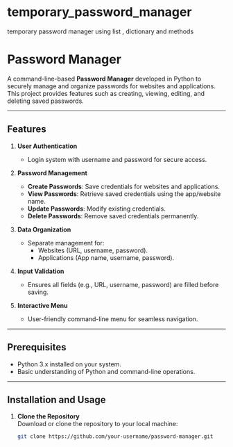 # temporary_password_manager
temporary password manager using list , dictionary and methods

# Password Manager

A command-line-based **Password Manager** developed in Python to securely manage and organize passwords for websites and applications. This project provides features such as creating, viewing, editing, and deleting saved passwords.

---

## Features

1. **User Authentication**  
   - Login system with username and password for secure access.

2. **Password Management**  
   - **Create Passwords**: Save credentials for websites and applications.  
   - **View Passwords**: Retrieve saved credentials using the app/website name.  
   - **Update Passwords**: Modify existing credentials.  
   - **Delete Passwords**: Remove saved credentials permanently.  

3. **Data Organization**  
   - Separate management for:
     - Websites (URL, username, password).
     - Applications (App name, username, password).  

4. **Input Validation**  
   - Ensures all fields (e.g., URL, username, password) are filled before saving.  

5. **Interactive Menu**  
   - User-friendly command-line menu for seamless navigation.

---

## Prerequisites

- Python 3.x installed on your system.
- Basic understanding of Python and command-line operations.

---

## Installation and Usage

1. **Clone the Repository**  
   Download or clone the repository to your local machine:
   ```bash
   git clone https://github.com/your-username/password-manager.git